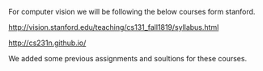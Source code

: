 For computer vision we will be following the below courses form stanford.

http://vision.stanford.edu/teaching/cs131_fall1819/syllabus.html

http://cs231n.github.io/

We added some previous assignments and soultions for these courses.

